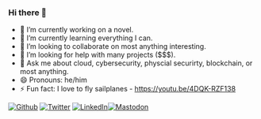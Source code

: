 ### Hi there 👋

- 🔭 I’m currently working on a novel.
- 🌱 I’m currently learning everything I can.
- 👯 I’m looking to collaborate on most anything interesting.
- 🤔 I’m looking for help with many projects ($$$).
- 💬 Ask me about cloud, cybersecurity, physcial securirty, blockchain, or most anything.
- 😄 Pronouns: he/him
- ⚡ Fun fact: I love to fly sailplanes - https://youtu.be/4DQK-RZF138

<p><a href="https://github.com/jaschadub" target="_blank"><img alt="Github" src="https://img.shields.io/badge/GitHub-%2312100E.svg?&style=for-the-badge&logo=Github&logoColor=white" /></a> <a href="https://twitter.com/jascha" target="_blank"><img alt="Twitter" src="https://img.shields.io/badge/twitter-%231DA1F2.svg?&style=for-the-badge&logo=twitter&logoColor=white" /></a> <a href="https://www.linkedin.com/in/jaschaw" target="_blank"><img alt="LinkedIn" src="https://img.shields.io/badge/linkedin-%230077B5.svg?&style=for-the-badge&logo=linkedin&logoColor=white" /></a><a rel="me" href="https://cryptocartel.social/@jascha"><img alt="Mastodon" src="https://img.shields.io/badge/mastodon-%200020.svg?&style=for-the-badge&logo=mastodon&logoColor=white" /></a> 
</p>

